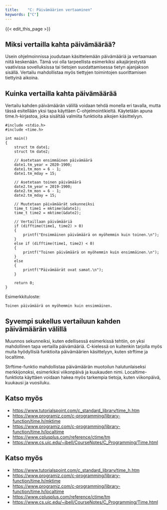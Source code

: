 ```yaml
---
title:    "C: Päivämäärien vertaaminen"
keywords: ["C"]
---
```


{{< edit_this_page >}}

## Miksi vertailla kahta päivämäärää?

Usein ohjelmoinnissa joudutaan käsittelemään päivämääriä ja vertaamaan niitä keskenään. Tämä voi olla tarpeellista esimerkiksi aikajärjestystä vaativissa sovelluksissa tai tietojen suodattamisessa tietyn ajanjakson sisällä. Vertailu mahdollistaa myös tiettyjen toimintojen suorittamisen tiettyinä aikoina. 

## Kuinka vertailla kahta päivämäärää

Vertailu kahden päivämäärän välillä voidaan tehdä monella eri tavalla, mutta tässä esitellään yksi tapa käyttäen C-ohjelmointikieltä. Käytetään apuna time.h-kirjastoa, joka sisältää valmiita funktioita aikojen käsittelyyn. 

```
#include <stdio.h> 
#include <time.h> 

int main() 
{ 
	struct tm date1; 
	struct tm date2; 
	
	// Asetetaan ensimmäinen päivämäärä 
	date1.tm_year = 2020-1900; 
	date1.tm_mon = 6 - 1; 
	date1.tm_mday = 15; 
	
	// Asetetaan toinen päivämäärä 
	date2.tm_year = 2019-1900; 
	date2.tm_mon = 6 - 1; 
	date2.tm_mday = 15; 
	
	// Muutetaan päivämäärät sekunneiksi 
	time_t time1 = mktime(&date1); 
	time_t time2 = mktime(&date2); 
	
	// Vertaillaan päivämääriä 
	if (difftime(time1, time2) > 0) 
	{ 
		printf("Ensimmäinen päivämäärä on myöhemmin kuin toinen.\n"); 
	} 
	else if (difftime(time1, time2) < 0) 
	{ 
		printf("Toinen päivämäärä on myöhemmin kuin ensimmäinen.\n"); 
	} 
	else
	{ 
		printf("Päivämäärät ovat samat.\n"); 
	} 
	
	return 0; 
} 

```

Esimerkkituloste:

```
Toinen päivämäärä on myöhemmin kuin ensimmäinen.
```

## Syvempi sukellus vertailuun kahden päivämäärän välillä

Muunnos sekunneiksi, kuten edellisessä esimerkissä tehtiin, on yksi mahdollinen tapa vertailla päivämääriä. C-kielessä on kuitenkin tarjolla myös muita hyödyllisiä funktioita päivämäärien käsittelyyn, kuten strftime ja localtime.

Strftime-funktio mahdollistaa päivämäärän muotoilun halutunlaiseksi merkkijonoksi, esimerkiksi viikonpäivä ja kuukauden nimi. Localtime-funktiota käyttäen voidaan hakea myös tarkempia tietoja, kuten viikonpäivä, kuukausi ja vuosiluku.

## Katso myös

- https://www.tutorialspoint.com/c_standard_library/time_h.htm
- https://www.programiz.com/c-programming/library-function/time.h/mktime
- https://www.programiz.com/c-programming/library-function/time.h/localtime
- https://www.cplusplus.com/reference/ctime/tm
- https://www.cs.uic.edu/~jbell/CourseNotes/C_Programming/Time.html

## Katso myös

- https://www.tutorialspoint.com/c_standard_library/time_h.htm
- https://www.programiz.com/c-programming/library-function/time.h/mktime
- https://www.programiz.com/c-programming/library-function/time.h/localtime
- https://www.cplusplus.com/reference/ctime/tm
- https://www.cs.uic.edu/~jbell/CourseNotes/C_Programming/Time.html